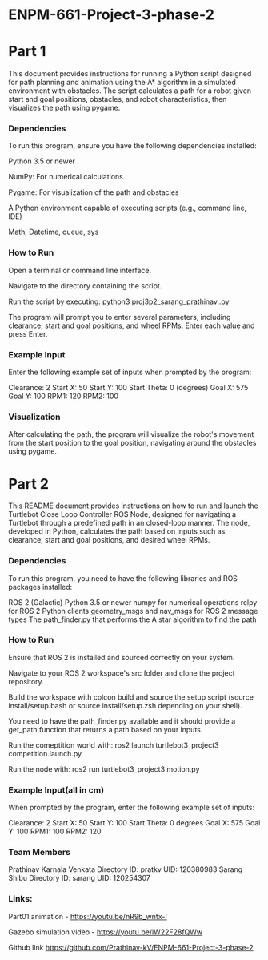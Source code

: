 # ENPM-661-Project-3-phase-2

# Part 1

This document provides instructions for running a Python script designed for path planning and animation using the A* algorithm in a simulated environment with obstacles. The script calculates a path for a robot given start and goal positions, obstacles, and robot characteristics, then visualizes the path using pygame.

### Dependencies
To run this program, ensure you have the following dependencies installed:

Python 3.5 or newer

NumPy: For numerical calculations

Pygame: For visualization of the path and obstacles

A Python environment capable of executing scripts (e.g., command line, IDE)

Math, Datetime, queue, sys 

### How to Run

Open a terminal or command line interface.

Navigate to the directory containing the script.

Run the script by executing: python3 proj3p2_sarang_prathinav..py

The program will prompt you to enter several parameters, including clearance, start and goal positions, and wheel RPMs. Enter each value and press Enter.

### Example Input

Enter the following example set of inputs when prompted by the program:

Clearance: 2
Start X: 50
Start Y: 100
Start Theta: 0 (degrees)
Goal X: 575
Goal Y: 100
RPM1: 120
RPM2: 100

### Visualization
After calculating the path, the program will visualize the robot's movement from the start position to the goal position, navigating around the obstacles using pygame.


# Part 2
This README document provides instructions on how to run and launch the Turtlebot Close Loop Controller ROS Node, designed for navigating a Turtlebot through a predefined path in an closed-loop manner. The node, developed in Python, calculates the path based on inputs such as clearance, start and goal positions, and desired wheel RPMs.

### Dependencies
To run this program, you need to have the following libraries and ROS packages installed:

ROS 2 (Galactic)
Python 3.5 or newer
numpy for numerical operations
rclpy for ROS 2 Python clients
geometry_msgs and nav_msgs for ROS 2 message types
The path_finder.py that performs the A star algorithm to find the path

### How to Run
Ensure that ROS 2 is installed and sourced correctly on your system.

Navigate to your ROS 2 workspace's src folder and clone the project repository.

Build the workspace with colcon build and source the setup script (source install/setup.bash or source install/setup.zsh depending on your shell).

You need to have the path_finder.py available and it should provide a get_path function that returns a path based on your inputs.

Run the comeptition world with: ros2 launch turtlebot3_project3 competition.launch.py

Run the node with: ros2 run turtlebot3_project3 motion.py

### Example Input(all in cm)
When prompted by the program, enter the following example set of inputs:

Clearance: 2
Start X: 50
Start Y: 100
Start Theta: 0 degrees
Goal X: 575
Goal Y: 100
RPM1: 100
RPM2: 120

### Team Members
Prathinav Karnala Venkata
Directory ID: pratkv
UID: 120380983
Sarang Shibu
Directory ID: sarang
UID: 120254307




### Links:
Part01 animation - https://youtu.be/nR9b_wntx-I

Gazebo simulation video - https://youtu.be/lW22F28fQWw

Github link https://github.com/Prathinav-kV/ENPM-661-Project-3-phase-2

